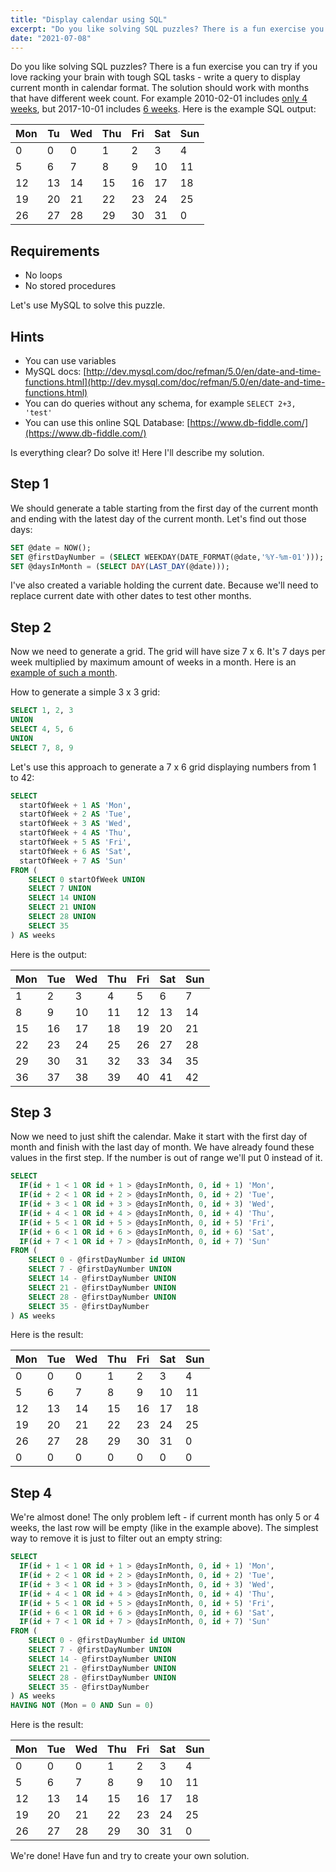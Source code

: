 ```yaml
---
title: "Display calendar using SQL"
excerpt: "Do you like solving SQL puzzles? There is a fun exercise you can try if you love racking your brain with tough SQL tasks - write a query to display current month in calendar format."
date: "2021-07-08"
---
```


Do you like solving SQL puzzles? There is a fun exercise you can try if you love racking your brain with tough SQL tasks - write a query to display current month in calendar format. The solution should work with months that have different week count. For example 2010-02-01 includes [only 4 weeks](https://www.timeanddate.com/calendar/monthly.html?year=2010&month=2&country=4), but 2017-10-01 includes [6 weeks](https://www.timeanddate.com/calendar/monthly.html?year=2017&month=10&country=4). Here is the example SQL output:

| Mon | Tu  | Wed | Thu | Fri | Sat | Sun |
| --- | --- | --- | --- | --- | --- | --- |
| 0   | 0   | 0   | 1   | 2   | 3   | 4   |
| 5   | 6   | 7   | 8   | 9   | 10  | 11  |
| 12  | 13  | 14  | 15  | 16  | 17  | 18  |
| 19  | 20  | 21  | 22  | 23  | 24  | 25  |
| 26  | 27  | 28  | 29  | 30  | 31  | 0   |

## Requirements

- No loops
- No stored procedures

Let's use MySQL to solve this puzzle.

## Hints

- You can use variables
- MySQL docs: [http://dev.mysql.com/doc/refman/5.0/en/date-and-time-functions.html](http://dev.mysql.com/doc/refman/5.0/en/date-and-time-functions.html)
- You can do queries without any schema, for example `SELECT 2+3, 'test'`
- You can use this online SQL Database: [https://www.db-fiddle.com/](https://www.db-fiddle.com/)

Is everything clear? Do solve it! Here I'll describe my solution.

## Step 1

We should generate a table starting from the first day of the current month and ending with the latest day of the current month. Let's find out those days:

```sql
SET @date = NOW();
SET @firstDayNumber = (SELECT WEEKDAY(DATE_FORMAT(@date,'%Y-%m-01')));
SET @daysInMonth = (SELECT DAY(LAST_DAY(@date)));
```

I've also created a variable holding the current date. Because we'll need to replace current date with other dates to test other months.

## Step 2

Now we need to generate a grid. The grid will have size 7 x 6. It's 7 days per week multiplied by maximum amount of weeks in a month. Here is an [example of such a month](https://www.timeanddate.com/calendar/monthly.html?year=2017&month=10&country=4).

How to generate a simple 3 x 3 grid:

```sql
SELECT 1, 2, 3
UNION
SELECT 4, 5, 6
UNION
SELECT 7, 8, 9
```

Let's use this approach to generate a 7 x 6 grid displaying numbers from 1 to 42:

```sql
SELECT
  startOfWeek + 1 AS 'Mon',
  startOfWeek + 2 AS 'Tue',
  startOfWeek + 3 AS 'Wed',
  startOfWeek + 4 AS 'Thu',
  startOfWeek + 5 AS 'Fri',
  startOfWeek + 6 AS 'Sat',
  startOfWeek + 7 AS 'Sun'
FROM (
    SELECT 0 startOfWeek UNION
    SELECT 7 UNION
    SELECT 14 UNION
    SELECT 21 UNION
    SELECT 28 UNION
    SELECT 35
) AS weeks
```

Here is the output:

| Mon | Tue | Wed | Thu | Fri | Sat | Sun |
| --- | --- | --- | --- | --- | --- | --- |
| 1   | 2   | 3   | 4   | 5   | 6   | 7   |
| 8   | 9   | 10  | 11  | 12  | 13  | 14  |
| 15  | 16  | 17  | 18  | 19  | 20  | 21  |
| 22  | 23  | 24  | 25  | 26  | 27  | 28  |
| 29  | 30  | 31  | 32  | 33  | 34  | 35  |
| 36  | 37  | 38  | 39  | 40  | 41  | 42  |

## Step 3

Now we need to just shift the calendar. Make it start with the first day of month and finish with the last day of month. We have already found these values in the first step. If the number is out of range we'll put 0 instead of it.

```sql
SELECT
  IF(id + 1 < 1 OR id + 1 > @daysInMonth, 0, id + 1) 'Mon',
  IF(id + 2 < 1 OR id + 2 > @daysInMonth, 0, id + 2) 'Tue',
  IF(id + 3 < 1 OR id + 3 > @daysInMonth, 0, id + 3) 'Wed',
  IF(id + 4 < 1 OR id + 4 > @daysInMonth, 0, id + 4) 'Thu',
  IF(id + 5 < 1 OR id + 5 > @daysInMonth, 0, id + 5) 'Fri',
  IF(id + 6 < 1 OR id + 6 > @daysInMonth, 0, id + 6) 'Sat',
  IF(id + 7 < 1 OR id + 7 > @daysInMonth, 0, id + 7) 'Sun'
FROM (
    SELECT 0 - @firstDayNumber id UNION
    SELECT 7 - @firstDayNumber UNION
    SELECT 14 - @firstDayNumber UNION
    SELECT 21 - @firstDayNumber UNION
    SELECT 28 - @firstDayNumber UNION
    SELECT 35 - @firstDayNumber
) AS weeks
```

Here is the result:

| Mon | Tue | Wed | Thu | Fri | Sat | Sun |
| --- | --- | --- | --- | --- | --- | --- |
| 0   | 0   | 0   | 1   | 2   | 3   | 4   |
| 5   | 6   | 7   | 8   | 9   | 10  | 11  |
| 12  | 13  | 14  | 15  | 16  | 17  | 18  |
| 19  | 20  | 21  | 22  | 23  | 24  | 25  |
| 26  | 27  | 28  | 29  | 30  | 31  | 0   |
| 0   | 0   | 0   | 0   | 0   | 0   | 0   |

## Step 4

We're almost done! The only problem left - if current month has only 5 or 4 weeks, the last row will be empty (like in the example above). The simplest way to remove it is just to filter out an empty string:

```sql
SELECT
  IF(id + 1 < 1 OR id + 1 > @daysInMonth, 0, id + 1) 'Mon',
  IF(id + 2 < 1 OR id + 2 > @daysInMonth, 0, id + 2) 'Tue',
  IF(id + 3 < 1 OR id + 3 > @daysInMonth, 0, id + 3) 'Wed',
  IF(id + 4 < 1 OR id + 4 > @daysInMonth, 0, id + 4) 'Thu',
  IF(id + 5 < 1 OR id + 5 > @daysInMonth, 0, id + 5) 'Fri',
  IF(id + 6 < 1 OR id + 6 > @daysInMonth, 0, id + 6) 'Sat',
  IF(id + 7 < 1 OR id + 7 > @daysInMonth, 0, id + 7) 'Sun'
FROM (
    SELECT 0 - @firstDayNumber id UNION
    SELECT 7 - @firstDayNumber UNION
    SELECT 14 - @firstDayNumber UNION
    SELECT 21 - @firstDayNumber UNION
    SELECT 28 - @firstDayNumber UNION
    SELECT 35 - @firstDayNumber
) AS weeks
HAVING NOT (Mon = 0 AND Sun = 0)
```

Here is the result:

| Mon | Tue | Wed | Thu | Fri | Sat | Sun |
| --- | --- | --- | --- | --- | --- | --- |
| 0   | 0   | 0   | 1   | 2   | 3   | 4   |
| 5   | 6   | 7   | 8   | 9   | 10  | 11  |
| 12  | 13  | 14  | 15  | 16  | 17  | 18  |
| 19  | 20  | 21  | 22  | 23  | 24  | 25  |
| 26  | 27  | 28  | 29  | 30  | 31  | 0   |

We're done! Have fun and try to create your own solution.
